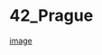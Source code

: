 # 42_Prague
[image](https://github.com/MichalS16/42_Prague/assets/104347637/ac4a34db-137f-4bb2-b488-e6ab85cea6e5)
